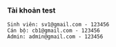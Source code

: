 ### Tài khoản test
```
Sinh viên: sv1@gmail.com - 123456
Cán bộ: cb1@gmail.com - 123456
Admin: admin@gmail.com - 123456
```
